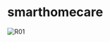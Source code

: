 # smarthomecare

![R01](https://user-images.githubusercontent.com/77201717/123232734-05e2b700-d50c-11eb-8e85-483d043bc7ec.png)


